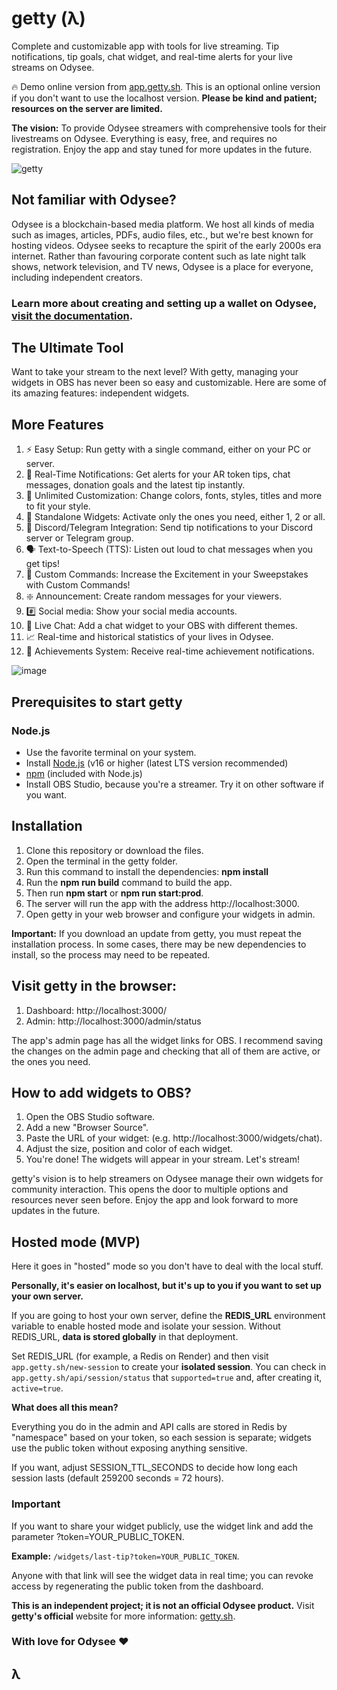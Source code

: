 # getty (λ)

Complete and customizable app with tools for live streaming. Tip notifications, tip goals, chat widget, and real-time alerts for your live streams on Odysee.

🔥 Demo online version from [app.getty.sh](https://app.getty.sh/). This is an optional online version if you don't want to use the localhost version. **Please be kind and patient; resources on the server are limited.**

**The vision:** To provide Odysee streamers with comprehensive tools for their livestreams on Odysee. Everything is easy, free, and requires no registration. Enjoy the app and stay tuned for more updates in the future.

![getty](https://thumbs.odycdn.com/a3a2b6dfa1498257a7c37ea4050e217b.webp)

## Not familiar with Odysee?

Odysee is a blockchain-based media platform. We host all kinds of media such as images, articles, PDFs, audio files, etc., but we're best known for hosting videos. Odysee seeks to recapture the spirit of the early 2000s era internet. Rather than favouring corporate content such as late night talk shows, network television, and TV news, Odysee is a place for everyone, including independent creators.

### Learn more about creating and setting up a wallet on Odysee, [visit the documentation](https://help.odysee.tv/category-monetization/).

## The Ultimate Tool

Want to take your stream to the next level? With getty, managing your widgets in OBS has never been so easy and customizable. Here are some of its amazing features: independent widgets.

## More Features

1. ⚡ Easy Setup: Run getty with a single command, either on your PC or server.
2. 🔔 Real-Time Notifications: Get alerts for your AR token tips, chat messages, donation goals and the latest tip instantly.
3. 🎨 Unlimited Customization: Change colors, fonts, styles, titles and more to fit your style.
4. 🔄 Standalone Widgets: Activate only the ones you need, either 1, 2 or all.
5. 📢 Discord/Telegram Integration: Send tip notifications to your Discord server or Telegram group.
6. 🗣 Text-to-Speech (TTS): Listen out loud to chat messages when you get tips!
7. 🎉 Custom Commands: Increase the Excitement in your Sweepstakes with Custom Commands!
8. ❇️ Announcement: Create random messages for your viewers.
9. #️⃣ Social media: Show your social media accounts.
10. 💬 Live Chat: Add a chat widget to your OBS with different themes.
11. 📈 Real-time and historical statistics of your lives in Odysee.
12. 🎉 Achievements System: Receive real-time achievement notifications.

![image](https://thumbs.odycdn.com/280350ed164307082a48e00ecc59b02a.webp)

## Prerequisites to start getty

### Node.js

- Use the favorite terminal on your system.
- Install [Node.js](https://nodejs.org/) (v16 or higher (latest LTS version recommended)
- [npm](https://www.npmjs.com/) (included with Node.js)
- Install OBS Studio, because you're a streamer. Try it on other software if you want.

## Installation

1. Clone this repository or download the files.
2. Open the terminal in the getty folder.
3. Run this command to install the dependencies: **npm install**
4. Run the **npm run build** command to build the app.
5. Then run **npm start** or **npm run start:prod**.
6. The server will run the app with the address http://localhost:3000.
7. Open getty in your web browser and configure your widgets in admin.

**Important:** If you download an update from getty, you must repeat the installation process. In some cases, there may be new dependencies to install, so the process may need to be repeated.

## Visit getty in the browser:

1. Dashboard: http://localhost:3000/
2. Admin: http://localhost:3000/admin/status

The app's admin page has all the widget links for OBS. I recommend saving the changes on the admin page and checking that all of them are active, or the ones you need.

## How to add widgets to OBS?

1. Open the OBS Studio software.
2. Add a new "Browser Source".
3. Paste the URL of your widget: (e.g. http://localhost:3000/widgets/chat).
4. Adjust the size, position and color of each widget.
5. You're done! The widgets will appear in your stream. Let's stream!

getty's vision is to help streamers on Odysee manage their own widgets for community interaction. This opens the door to multiple options and resources never seen before. Enjoy the app and look forward to more updates in the future.

## Hosted mode (MVP)

Here it goes in "hosted" mode so you don't have to deal with the local stuff.

**Personally, it's easier on localhost, but it's up to you if you want to set up your own server.**

If you are going to host your own server, define the **REDIS_URL** environment variable to enable hosted mode and isolate your session. Without REDIS_URL, **data is stored globally** in that deployment.

Set REDIS_URL (for example, a Redis on Render) and then visit `app.getty.sh/new-session` to create your **isolated session**. You can check in `app.getty.sh/api/session/status` that `supported=true` and, after creating it, `active=true`.

**What does all this mean?**

Everything you do in the admin and API calls are stored in Redis by "namespace" based on your token, so each session is separate; widgets use the public token without exposing anything sensitive.

If you want, adjust SESSION_TTL_SECONDS to decide how long each session lasts (default 259200 seconds = 72 hours).

### Important

If you want to share your widget publicly, use the widget link and add the parameter ?token=YOUR_PUBLIC_TOKEN.

**Example:** `/widgets/last-tip?token=YOUR_PUBLIC_TOKEN`.

Anyone with that link will see the widget data in real time; you can revoke access by regenerating the public token from the dashboard.

**This is an independent project; it is not an official Odysee product.** Visit **getty's official** website for more information: [getty.sh](https://getty.sh/).

### With love for Odysee ❤️

## λ
